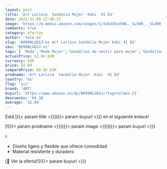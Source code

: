 ```yaml
---
layout: post
title: 'Art Larissa  Sandalia Mujer  Kaki  41 EU'
date: 2022-11-09 12:46:57
image: 'https://m.media-amazon.com/images/I/41hOCEuVXWL._SL500_._SL400_.jpg'
comments: true
category: ofertas
author: 'tole.es'
slug: 'B099NLG6SJ-es Art Larissa Sandalia Mujer Kaki 41 EU'
sku: 'B099NLG6SJ-es'
tags: [ 'Moda','Moda Mujer','Sandalias de vestir para mujer','Sandalias y palas de mujer','Zapatos para mujer','art','sandalia','🇪🇸', ]
actualPrice: 32.04 EUR
currency: EUR
price: 32.04
comparePrice: 89.95 EUR
prodname: 'Art Larissa  Sandalia Mujer  Kaki  41 EU'
country: 'es'
flag: '🇪🇸'
brand: 'ART'
buyurl: 'https://www.amazon.es/dp/B099NLG6SJ/?tag=tolees-21'
descuento: '64.38'
average: '32.04'
---
```


Está [{{< param title >}}]({{< param buyurl >}}) en el siguiente enlace!

[![{{< param prodname >}}]({{< param image >}})]({{< param buyurl >}})

ℹ️:

- Diseño ligero y flexible que ofrece comodidad
- Material resistente y duradero

[🛒 Ver la oferta!!]({{< param buyurl >}})
